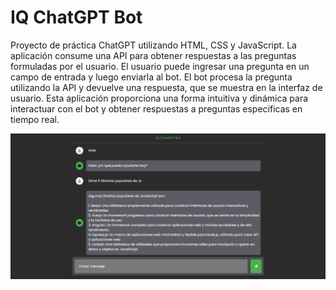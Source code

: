 # IQ ChatGPT Bot

Proyecto de práctica ChatGPT utilizando HTML, CSS y JavaScript. La aplicación consume una API para obtener respuestas a las preguntas formuladas por el usuario. El usuario puede ingresar una pregunta en un campo de entrada y luego enviarla al bot. El bot procesa la pregunta utilizando la API y devuelve una respuesta, que se muestra en la interfaz de usuario. Esta aplicación proporciona una forma intuitiva y dinámica para interactuar con el bot y obtener respuestas a preguntas específicas en tiempo real.

![Ejemplo de imagen](ejemplo.png)
